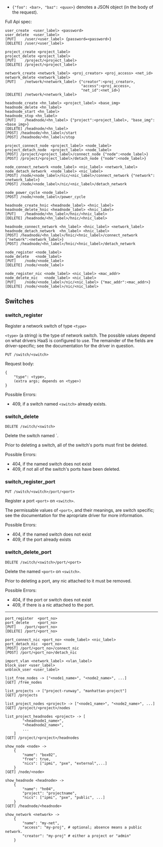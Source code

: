 
* `{"foo": <bar>, "baz": <quux>}` denotes a JSON object (in the body of 
  the request).

Full Api spec:

    user_create  <user_label> <password>
    user_delete  <user_label>
    [PUT]    /user/<user_label> {password=<password>}
    [DELETE] /user/<user_label>

    project_create <project_label>
    project_delete <project_label>
    [PUT]    /project/<project_label>
    [DELETE] /project/<project_label>

    network_create <network_label> <proj_creator> <proj_access> <net_id>
    network_delete <network_label>
    [PUT]    /network/<network_label> {"creator":<proj_creator>,
                                       "access":<proj_access>,
                                       "net_id":<net_id>}
    [DELETE] /network/<network_label>

    headnode_create <hn_label> <project_label> <base_img>
    headnode_delete <hn_label>
    headnode_start <hn_label>
    headnode_stop <hn_label>
    [PUT]    /headnode/<hn_label> {"project":<project_label>, "base_img":<base_img>}
    [DELETE] /headnode/<hn_label>
    [POST] /headnode/<hn_label>/start
    [POST] /headnode/<hn_label>/stop

    project_connect_node <project_label> <node_label>
    project_detach_node  <project_label> <node_label>
    [POST] /project/<project_label>/connect_node {"node":<node_label>}
    [POST] /project/<project_label>/detach_node {"node":<node_label>}

    node_connect_network <node_label> <nic_label> <network_label>
    node_detach_network  <node_label> <nic_label>
    [POST] /node/<node_label>/nic/<nic_label>/connect_network {"network":<network_label>}
    [POST] /node/<node_label>/nic/<nic_label>/detach_network

    node_power_cycle <node_label>
    [POST] /node/<node_label>/power_cycle

    headnode_create_hnic <headnode_label> <hnic_label>
    headnode_delete_hnic <headnode_label> <hnic_label>
    [PUT]    /headnode/<hn_label>/hnic/<hnic_label>
    [DELETE] /headnode/<hn_label>/hnic/<hnic_label>

    headnode_connect_network <hn_label> <hnic_label> <network_label>
    headnode_detach_network  <hn_label> <hnic_label>
    [POST] /headnode/<hn_label>/hnic/<hnic_label>/connect_network {"network":<network_label>}
    [POST] /headnode/<hn_label>/hnic/<hnic_label>/detach_network

    node_register <node_label>
    node_delete   <node_label>
    [PUT]    /node/<node_label>
    [DELETE] /node/<node_label>

    node_register_nic <node_label> <nic_label> <mac_addr>
    node_delete_nic   <node_label> <nic_label>
    [PUT]    /node/<node_label>/nic/<nic_label> {"mac_addr":<mac_addr>}
    [DELETE] /node/<node_label>/nic/<nic_label>

## Switches

### switch_register

Register a network switch of type `<type>`
 
`<type>` (a string) is the type of network switch. The possible values 
depend on what drivers HaaS is configured to use. The remainder of the 
fields are driver-specific; see the documentation for the driver in 
question.

`PUT /switch/<switch>`

Request body:

    {
        "type": <type>,
        (extra args; depends on <type>)
    }

Possible Errors:

* 409, if a switch named `<switch>` already exists.

### switch_delete

`DELETE /switch/<switch>`

Delete the switch named `<switch>.

Prior to deleting a switch, all of the switch's ports must first be 
deleted.

Possible Errors:

* 404, if the named switch does not exist
* 409, if not all of the switch's ports have been deleted.

### switch_register_port

`PUT /switch/<switch>/port/<port>`

Register a port `<port>` on `<switch>`.

The permissable values of `<port>`, and their meanings, are switch 
specific; see the documentation for the apropriate driver for more 
information.

Possible Errors:

* 404, if the named switch does not exist
* 409, if the port already exists

### switch_delete_port

`DELETE /switch/<switch>/port/<port>`

Delete the named `<port>` on `<switch>`.

Prior to deleting a port, any nic attached to it must be removed.

Possible Errors:

* 404, if the port or switch does not exist
* 409, if there is a nic attached to the port.

---

    port_register  <port_no>
    port_delete    <port_no>
    [PUT]    /port/<port_no>
    [DELETE] /port/<port_no>

    port_connect_nic <port_no> <node_label> <nic_label>
    port_detach_nic  <port_no>
    [POST] /port/<port_no>/connect_nic
    [POST] /port/<port_no>/detach_nic

    import_vlan <network_label> <vlan_label>
    block_user <user_label>
    unblock_user <user_label>

    list_free_nodes -> ["<node1_name>", "<node2_name>", ...]
    [GET] /free_nodes

    list_projects -> ["project-runway", "manhattan-project"]
    [GET] /projects

    list_project_nodes <project> -> ["<node1_name>", "<node2_name>", ...]
    [GET] /project/<project>/nodes

    list_project_headnodes <project> -> [
            "<headnode1_name>",
            "<headnode2_name>",
            ...
        ]
    [GET] /project/<project>/headnodes

    show_node <node> ->
        {
            "name": "box02",
            "free": true,
            "nics": ["ipmi", "pxe", "external",...]
        }
    [GET] /node/<node>

    show_headnode <headnode> ->
        {
            "name": "hn04",
            "project": "projectname",
            "nics": ["ipmi", "pxe", "public", ...]
        }
    [GET] /headnode/<headnode>

    show_network <network> ->
        {
            "name": "my-net",
            "access": "my-proj", # optional; absence means a public network.
            "creator": "my-proj" # either a project or "admin"
        }
